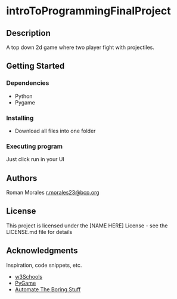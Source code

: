# introToProgrammingFinalProject

## Description

A top down 2d game where two player fight with projectiles.  

## Getting Started

### Dependencies

* Python
* Pygame

### Installing

* Download all files into one folder 


### Executing program

Just click run in your UI

## Authors

Roman Morales 
r.morales23@bcp.org


## License

This project is licensed under the [NAME HERE] License - see the LICENSE.md file for details

## Acknowledgments

Inspiration, code snippets, etc.
* [w3Schools](https://www.w3schools.com/python/default.asp)
* [PyGame](https://www.pygame.org/docs/)
* [Automate The Boring Stuff](https://automatetheboringstuff.com/)

